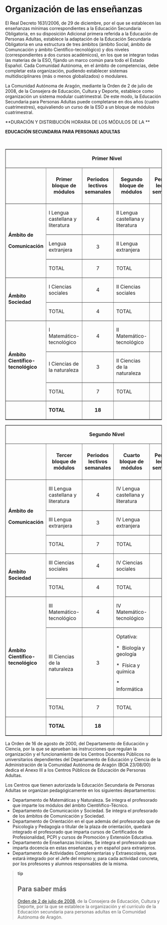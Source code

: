 
# Organización de las enseñanzas

El Real Decreto 1631/2006, de 29 de diciembre, por el que se establecen las enseñanzas mínimas correspondientes a la Educación Secundaria Obligatoria, en su disposición Adicional primera referida a la Educación de Personas Adultas, establece la adaptación de la Educación Secundaria Obligatoria en una estructura de tres ámbitos (ámbito Social, ámbito de Comuncación y ámbito Científico-tecnológico) y dos niveles (correspondientes a dos cursos académicos), en los que se integran todas las materias de la ESO, fijando un marco común para todo el Estado Español. Cada Comunidad Autónoma, en el ámbito de competencias, debe completar esta organización, pudiendo establecer sistemas multidisciplinares (más o menos globalizados) o modulares.

La Comunidad Autónoma de Aragón, mediante la Orden de 2 de julio de 2008, de la Consejera de Educación, Cultura y Deporte, establece como organización un sistema modular cuatrimestral. De este modo, la Educación Secundaria para Personas Adultas puede completarse en dos años (cuatro cuatrimestres), equivaliendo un curso de la ESO a un bloque de módulos cuatrimestral.

**DURACIÓN Y DISTRIBUCIÓN HORARIA DE LOS MÓDULOS DE LA **

**EDUCACIÓN SECUNDARIA PARA PERSONAS ADULTAS**

 
<table border="1" cellspacing="0" cellpadding="0" align="center">
<tbody>
<tr>
<td colspan="6" width="612">
<p align="center"><strong>Primer Nivel</strong></p>
</td>
</tr>
<tr>
<td width="84">
<p align="center"><strong>&nbsp;</strong></p>
</td>
<td width="144">
<p align="center"><strong>Primer bloque de módulos</strong></p>
</td>
<td width="84">
<p align="center"><strong>Periodos lectivos semanales</strong></p>
</td>
<td width="144">
<p align="center"><strong>Segundo bloque de módulos</strong></p>
</td>
<td width="84">
<p align="center"><strong>Periodos lectivos semanales</strong></p>
</td>
<td width="72">
<p align="center"><strong>Periodos lectivos</strong></p>
<p align="center"><strong>totales</strong></p>
</td>
</tr>
<tr>
<td rowspan="3" width="84">
<p><strong>Ámbito de</strong></p>
<p><strong>Comunicación</strong></p>
</td>
<td width="144">
<p>I Lengua castellana y literatura</p>
</td>
<td width="84">
<p align="center">4</p>
</td>
<td width="144">
<p>II Lengua castellana y literatura</p>
</td>
<td width="84">
<p align="center">4</p>
</td>
<td width="72">
<p align="center">120</p>
</td>
</tr>
<tr>
<td width="144">
<p>Lengua extranjera</p>
</td>
<td width="84">
<p align="center">3</p>
</td>
<td width="144">
<p>II Lengua extranjera</p>
</td>
<td width="84">
<p align="center">3</p>
</td>
<td width="72">
<p align="center">90</p>
</td>
</tr>
<tr>
<td width="144">
<p>TOTAL</p>
</td>
<td width="84">
<p align="center">7</p>
</td>
<td width="144">
<p>TOTAL</p>
</td>
<td width="84">
<p align="center">7</p>
</td>
<td width="72">
<p align="center">210</p>
</td>
</tr>
<tr>
<td rowspan="2" width="84">
<p><strong>Ámbito Sociedad</strong></p>
</td>
<td width="144">
<p>I Ciencias sociales</p>
</td>
<td width="84">
<p align="center">4</p>
</td>
<td width="144">
<p>II Ciencias sociales</p>
</td>
<td width="84">
<p align="center">4</p>
</td>
<td width="72">
<p align="center">120</p>
</td>
</tr>
<tr>
<td width="144">
<p>TOTAL</p>
</td>
<td width="84">
<p align="center">4</p>
</td>
<td width="144">
<p>TOTAL</p>
</td>
<td width="84">
<p align="center">4</p>
</td>
<td width="72">
<p align="center">120</p>
</td>
</tr>
<tr>
<td rowspan="3" width="84">
<p><strong>Ámbito Científico-tecnológico</strong></p>
</td>
<td width="144">
<p>I Matemático-tecnológico</p>
</td>
<td width="84">
<p align="center">4</p>
</td>
<td width="144">
<p>II Matemático-tecnológico</p>
</td>
<td width="84">
<p align="center">4</p>
</td>
<td width="72">
<p align="center">120</p>
</td>
</tr>
<tr>
<td width="144">
<p>I Ciencias de la naturaleza</p>
</td>
<td width="84">
<p align="center">3</p>
</td>
<td width="144">
<p>II Ciencias de la naturaleza</p>
</td>
<td width="84">
<p align="center">3</p>
</td>
<td width="72">
<p align="center">90</p>
</td>
</tr>
<tr>
<td width="144">
<p>TOTAL</p>
</td>
<td width="84">
<p align="center">7</p>
</td>
<td width="144">
<p>TOTAL</p>
</td>
<td width="84">
<p align="center">7</p>
</td>
<td width="72">
<p align="center">210</p>
</td>
</tr>
<tr>
<td width="84">
<p><strong>&nbsp;</strong></p>
</td>
<td width="144">
<p><strong>TOTAL</strong></p>
</td>
<td width="84">
<p align="center"><strong>18</strong></p>
</td>
<td width="144">
<p><strong>&nbsp;</strong></p>
</td>
<td width="84">
<p align="center"><strong>18</strong></p>
</td>
<td width="72">
<p align="center"><strong>540</strong></p>
</td>
</tr>
</tbody>
</table>

<table border="1" cellspacing="0" cellpadding="0" align="center">
<tbody>
<tr>
<td colspan="6" width="612">
<p align="center"><strong>Segundo Nivel</strong></p>
</td>
</tr>
<tr>
<td width="84">
<p align="center"><strong>&nbsp;</strong></p>
</td>
<td width="144">
<p align="center"><strong>Tercer bloque de módulos</strong></p>
</td>
<td width="84">
<p align="center"><strong>Periodos lectivos semanales</strong></p>
</td>
<td width="144">
<p align="center"><strong>Cuarto bloque de módulos</strong></p>
</td>
<td width="84">
<p align="center"><strong>Periodos lectivos semanales</strong></p>
</td>
<td width="72">
<p align="center"><strong>Periodos lectivos</strong></p>
<p align="center"><strong>totales</strong></p>
</td>
</tr>
<tr>
<td rowspan="3" width="84">
<p><strong>Ámbito de</strong></p>
<p><strong>Comunicación</strong></p>
</td>
<td width="144">
<p>III Lengua castellana y literatura</p>
</td>
<td width="84">
<p align="center">4</p>
</td>
<td width="144">
<p>IV Lengua castellana y literatura</p>
</td>
<td width="84">
<p align="center">4</p>
</td>
<td width="72">
<p align="center">120</p>
</td>
</tr>
<tr>
<td width="144">
<p>III Lengua extranjera</p>
</td>
<td width="84">
<p align="center">3</p>
</td>
<td width="144">
<p>IV Lengua extranjera</p>
</td>
<td width="84">
<p align="center">3</p>
</td>
<td width="72">
<p align="center">90</p>
</td>
</tr>
<tr>
<td width="144">
<p>TOTAL</p>
</td>
<td width="84">
<p align="center">7</p>
</td>
<td width="144">
<p>TOTAL</p>
</td>
<td width="84">
<p align="center">7</p>
</td>
<td width="72">
<p align="center">210</p>
</td>
</tr>
<tr>
<td rowspan="2" width="84">
<p><strong>Ámbito Sociedad</strong></p>
</td>
<td width="144">
<p>III Ciencias sociales</p>
</td>
<td width="84">
<p align="center">4</p>
</td>
<td width="144">
<p>IV Ciencias sociales</p>
</td>
<td width="84">
<p align="center">4</p>
</td>
<td width="72">
<p align="center">120</p>
</td>
</tr>
<tr>
<td width="144">
<p>TOTAL</p>
</td>
<td width="84">
<p align="center">4</p>
</td>
<td width="144">
<p>TOTAL</p>
</td>
<td width="84">
<p align="center">4</p>
</td>
<td width="72">
<p align="center">120</p>
</td>
</tr>
<tr>
<td rowspan="3" width="84">
<p><strong>Ámbito Científico-tecnológico</strong></p>
</td>
<td width="144">
<p>III Matemático-tecnológico</p>
</td>
<td width="84">
<p align="center">4</p>
</td>
<td width="144">
<p>IV Matemático-tecnológico</p>
</td>
<td width="84">
<p align="center">4</p>
</td>
<td width="72">
<p align="center">120</p>
</td>
</tr>
<tr>
<td width="144">
<p>III Ciencias de la naturaleza</p>
</td>
<td width="84">
<p align="center">3</p>
</td>
<td width="144">
<p>Optativa:</p>
<p>*&nbsp; Biología y geología</p>
<p>*&nbsp; Física y química</p>
<p>*&nbsp; Informática</p>
</td>
<td width="84">
<p align="center">3</p>
</td>
<td width="72">
<p align="center">90</p>
</td>
</tr>
<tr>
<td width="144">
<p>TOTAL</p>
</td>
<td width="84">
<p align="center">7</p>
</td>
<td width="144">
<p>TOTAL</p>
</td>
<td width="84">
<p align="center">7</p>
</td>
<td width="72">
<p align="center">210</p>
</td>
</tr>
<tr>
<td width="84">
<p><strong>&nbsp;</strong></p>
</td>
<td width="144">
<p><strong>TOTAL</strong></p>
</td>
<td width="84">
<p align="center"><strong>18</strong></p>
</td>
<td width="144">
<p><strong>&nbsp;</strong></p>
</td>
<td width="84">
<p align="center"><strong>18</strong></p>
</td>
<td width="72">
<p align="center"><strong>540</strong></p>
</td>
</tr>
</tbody>
</table>

La Orden de 16 de agosto de 2000, del Departamento de Educación y Ciencia, por la que se aprueban las instrucciones que regulan la organización y el funcionamiento de los Centros Docentes Públicos no universitarios dependientes del Departamento de Educación y Ciencia de la Administración de la Comunidad Autónoma de Aragón (BOA 23/08/00) dedica el Anexo III a los Centros Públicos de Educación de Personas Adultas.

Los Centros que tienen autorizada la Educación Secundaria de Personas Adultas se organizan pedagógicamente en los siguientes departamentos:

- Departamento de Matemáticas y Naturaleza. Se integra el profesorado que imparte los módulos del ámbito Cientñífico-Técnico.
- Departamento de Comunicación y Sociedad. Se integra el profesorado de los ámbitos de Comunicación y Sociedad.
- Departamento de Orientación en el que además del profesorado que de Psicología y Pedagogía o titular de la plaza de orientación, quedará integrado el profesorado que imparta cursos de Certificados de Profesionalidad, PCPI y cursos de Promoción y Extensión Educativa.
- Departamento de Enseñanzas Iniciales, Se integra el profesorado que imparta docencia en estas enseñanzas y en español para extranjeros.
- Departamento de Actividades Complementarias y Extraescolares, que estará integrado por el Jefe del mismo y, para cada actividad concreta, por los profesores y alumnos responsables de la misma.

>**tip**
>## Para saber más
>
>[Orden de 2 de julio de 2008](http://www.educaragon.org/arboles/arbol.asp?sepRuta=&guiaeducativa=&strSeccion=A1A36&titpadre=Desarrollo+de+Ense%F1anzas&arrpadres=$Educaci%F3n+Secundaria+Obligatoria&arrides=$1161&arridesvin=$&lngArbol=1925&lngArbolvinculado), de la Consejera de Educación, Cultura y Deporte, por la que se establece la organización y el currículo de la Educación secundaria para personas adultas en la Comunidad Autónoma de Aragón.
